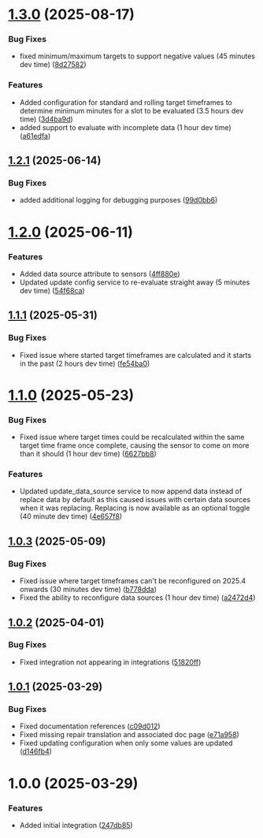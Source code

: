 # [1.3.0](https://github.com/BottlecapDave/homeassistant-targettimeframes/compare/v1.2.1...v1.3.0) (2025-08-17)


### Bug Fixes

* fixed minimum/maximum targets to support negative values (45 minutes dev time) ([8d27582](https://github.com/BottlecapDave/homeassistant-targettimeframes/commit/8d27582d7b037e23bb2d285d6b4aca2e5586f02a))


### Features

* Added configuration for standard and rolling target timeframes to determine minimum minutes for a slot to be evaluated (3.5 hours dev time) ([3d4ba9d](https://github.com/BottlecapDave/homeassistant-targettimeframes/commit/3d4ba9dfc24005cd77b5961553faacb765dcf593))
* added support to evaluate with incomplete data (1 hour dev time) ([a61edfa](https://github.com/BottlecapDave/homeassistant-targettimeframes/commit/a61edfa71c23f5c88a7017ac0606f70f73b2b659))

## [1.2.1](https://github.com/BottlecapDave/homeassistant-targettimeframes/compare/v1.2.0...v1.2.1) (2025-06-14)


### Bug Fixes

* added additional logging for debugging purposes ([99d0bb6](https://github.com/BottlecapDave/homeassistant-targettimeframes/commit/99d0bb60cb6da0df69fd8b82c8752a072a571794))

# [1.2.0](https://github.com/BottlecapDave/homeassistant-targettimeframes/compare/v1.1.1...v1.2.0) (2025-06-11)


### Features

* Added data source attribute to sensors ([4ff880e](https://github.com/BottlecapDave/homeassistant-targettimeframes/commit/4ff880ebda435371c3e55cc86e4440f8e29a7f89))
* Updated update config service to re-evaluate straight away (5 minutes dev time) ([54f68ca](https://github.com/BottlecapDave/homeassistant-targettimeframes/commit/54f68ca6fa2c5f4d65ed0c899aea87fc5afc1aa9))

## [1.1.1](https://github.com/BottlecapDave/homeassistant-targettimeframes/compare/v1.1.0...v1.1.1) (2025-05-31)


### Bug Fixes

* Fixed issue where started target timeframes are calculated and it starts in the past (2 hours dev time) ([fe54ba0](https://github.com/BottlecapDave/homeassistant-targettimeframes/commit/fe54ba036c10af23cd2d4a2ee495b6b6123ee025))

# [1.1.0](https://github.com/BottlecapDave/homeassistant-targettimeframes/compare/v1.0.4...v1.1.0) (2025-05-23)


### Bug Fixes

* Fixed issue where target times could be recalculated within the same target time frame once complete, causing the sensor to come on more than it should (1 hour dev time) ([6627bb8](https://github.com/BottlecapDave/homeassistant-targettimeframes/commit/6627bb88a02704b845cd425745193fe8a1e5017a))


### Features

* Updated update_data_source service to now append data instead of replace data by default as this caused issues with certain data sources when it was replacing. Replacing is now available as an optional toggle (40 minute dev time) ([4e657f8](https://github.com/BottlecapDave/homeassistant-targettimeframes/commit/4e657f83436beca8261a47f48cf730520cfd8185))

## [1.0.3](https://github.com/BottlecapDave/homeassistant-targettimeframes/compare/v1.0.2...v1.0.3) (2025-05-09)


### Bug Fixes

* Fixed issue where target timeframes can't be reconfigured on 2025.4 onwards (30 minutes dev time) ([b778dda](https://github.com/BottlecapDave/homeassistant-targettimeframes/commit/b778ddae183358f706f3840bfd17d3720553d867))
* Fixed the ability to reconfigure data sources (1 hour dev time) ([a2472d4](https://github.com/BottlecapDave/homeassistant-targettimeframes/commit/a2472d4cd9a279325485e6a6aaab011f12761605))

## [1.0.2](https://github.com/BottlecapDave/homeassistant-targettimeframes/compare/v1.0.1...v1.0.2) (2025-04-01)


### Bug Fixes

* Fixed integration not appearing in integrations ([51820ff](https://github.com/BottlecapDave/homeassistant-targettimeframes/commit/51820fff765b63bad931d54b9a89c44346003d91))

## [1.0.1](https://github.com/BottlecapDave/homeassistant-targettimeframes/compare/v1.0.0...v1.0.1) (2025-03-29)


### Bug Fixes

* Fixed documentation references ([c09d012](https://github.com/BottlecapDave/homeassistant-targettimeframes/commit/c09d01291b1f65d43589ce81f3098c658e4ba676))
* Fixed missing repair translation and associated doc page ([e71a958](https://github.com/BottlecapDave/homeassistant-targettimeframes/commit/e71a958e7c69f5b9e6ff9ba316593eca6598ced9))
* Fixed updating configuration when only some values are updated ([d146fb4](https://github.com/BottlecapDave/homeassistant-targettimeframes/commit/d146fb4c0f2db46da56e5076a6ffd90947d22066))

# 1.0.0 (2025-03-29)


### Features

* Added initial integration ([247db85](https://github.com/BottlecapDave/homeassistant-targettimeframes/commit/247db859e3d3f417ab2170e00515ad7328b9e320))
